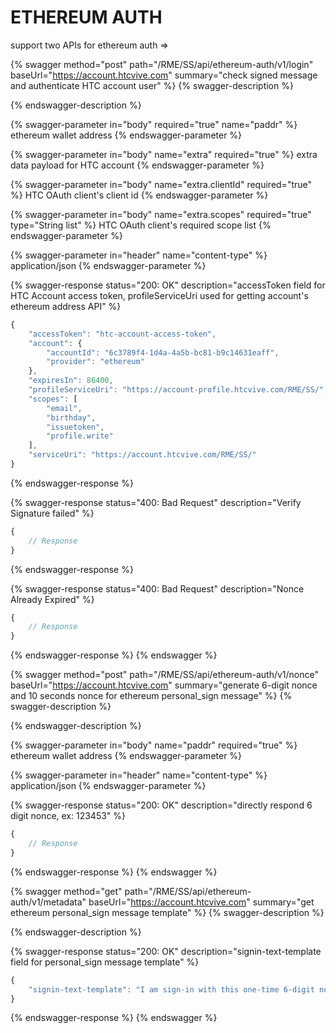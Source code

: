 # ETHEREUM AUTH

support two APIs for ethereum auth =>

{% swagger method="post" path="/RME/SS/api/ethereum-auth/v1/login" baseUrl="https://account.htcvive.com" summary="check signed message and authenticate HTC account user" %}
{% swagger-description %}

{% endswagger-description %}

{% swagger-parameter in="body" required="true" name="paddr" %}
ethereum wallet address
{% endswagger-parameter %}

{% swagger-parameter in="body" name="extra" required="true" %}
extra data payload for HTC account
{% endswagger-parameter %}

{% swagger-parameter in="body" name="extra.clientId" required="true" %}
HTC OAuth client's client id
{% endswagger-parameter %}

{% swagger-parameter in="body" name="extra.scopes" required="true" type="String list" %}
HTC OAuth client's required scope list
{% endswagger-parameter %}

{% swagger-parameter in="header" name="content-type" %}
application/json
{% endswagger-parameter %}

{% swagger-response status="200: OK" description="accessToken field for HTC Account access token, profileServiceUri used for getting account's ethereum address API" %}
```javascript
{
	"accessToken": "htc-account-access-token",
	"account": {
		"accountId": "6c3789f4-1d4a-4a5b-bc81-b9c14631eaff",
		"provider": "ethereum"
	},
	"expiresIn": 86400,
	"profileServiceUri": "https://account-profile.htcvive.com/RME/SS/",
	"scopes": [
		"email",
		"birthday",
		"issuetoken",
		"profile.write"
	],
	"serviceUri": "https://account.htcvive.com/RME/SS/"
}
```
{% endswagger-response %}

{% swagger-response status="400: Bad Request" description="Verify Signature failed" %}
```javascript
{
    // Response
}
```
{% endswagger-response %}

{% swagger-response status="400: Bad Request" description="Nonce Already Expired" %}
```javascript
{
    // Response
}
```
{% endswagger-response %}
{% endswagger %}

{% swagger method="post" path="/RME/SS/api/ethereum-auth/v1/nonce" baseUrl="https://account.htcvive.com" summary="generate 6-digit nonce and 10 seconds nonce for ethereum personal_sign message" %}
{% swagger-description %}

{% endswagger-description %}

{% swagger-parameter in="body" name="paddr" required="true" %}
ethereum wallet address
{% endswagger-parameter %}

{% swagger-parameter in="header" name="content-type" %}
application/json
{% endswagger-parameter %}

{% swagger-response status="200: OK" description="directly respond 6 digit nonce, ex: 123453" %}
```javascript
{
    // Response
}
```
{% endswagger-response %}
{% endswagger %}

{% swagger method="get" path="/RME/SS/api/ethereum-auth/v1/metadata" baseUrl="https://account.htcvive.com" summary="get ethereum personal_sign message template" %}
{% swagger-description %}

{% endswagger-description %}

{% swagger-response status="200: OK" description="signin-text-template field for personal_sign message template" %}
```javascript
{
    "signin-text-template": "I am sign-in with this one-time 6-digit nonce:     %s"
}
```
{% endswagger-response %}
{% endswagger %}
